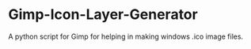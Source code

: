 # Gimp-Icon-Layer-Generator
A python script for Gimp for helping in making windows .ico image files.
